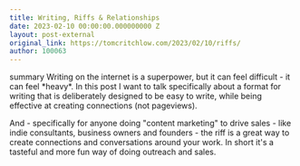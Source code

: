 ```yaml
---
title: Writing, Riffs & Relationships
date: 2023-02-10 00:00:00.000000000 Z
layout: post-external
original_link: https://tomcritchlow.com/2023/02/10/riffs/
author: 100063
---
```


summary
Writing on the internet is a superpower, but it can feel difficult - it can feel \*heavy\*. In this post I want to talk specifically about a format for writing that is deliberately designed to be easy to write, while being effective at creating connections (not pageviews).  

And - specifically for anyone doing "content marketing" to drive sales - like indie consultants, business owners and founders - the riff is a great way to create connections and conversations around your work. In short it's a tasteful and more fun way of doing outreach and sales.
